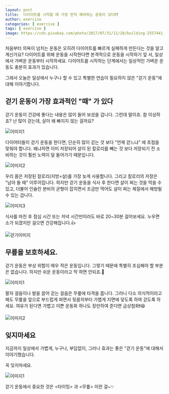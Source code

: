 ```yaml
---
layout: post
title:  다이어트를 시작할 때 가장 먼저 해야하는 운동이 있다❗❓ 
author: exercise
categories: [ exercise ]
tags: [ exercise ]
image: https://cdn.pixabay.com/photo/2017/07/31/11/28/building-2557441_960_720.jpg
---
```


처음부터 의욕이 넘치는 운동은 오히려 다이어트를 빠르게 실패하게 만든다는 것을 알고 계신가요? 다이어트를 위해 운동을 시작한다면 본격적으로 운동을 시작하기 앞 서, 일상에서 가벼운 운동부터 시작하세요. 다이어트를 시작하는 단계에서는 일상적인 가벼운 운동도 충분히 효과가 있습니다.

그래서 오늘은 일상에서 누구나 할 수 있고 특별한 연습이 필요하지 않은 "걷기 운동"에 대해 이야기합니다.

##  걷기 운동이 가장 효과적인 "때" 가 있다

걷기 운동이 건강에 좋다는 내용은 많이 들어 보셨을 겁니다. 그런데 말이죠. 참 이상하죠? 난 많이 걷는데, 살이 왜 빠지지 않는 걸까요?

![이미지1](https://media0.giphy.com/media/xT0xeuOy2Fcl9vDGiA/200w.webp?cid=ecf05e47k2zdp6pscxu3aw60p1y83eql82hob6k2qke8egmy&rid=200w.webp&ct=g)

다이어터들이 걷기 운동을 한다면, 단순히 많이 걷는 것 보다 "언제 걷느냐" 에 초점을 맞춰야 합니다. 왜냐하면 이미 저장되어 살이 된 칼로리를 빼는 것 보다 저장되기 전 소비하는 것이 훨씬 노력이 덜 들어가기 때문입니다.

![이미지2](https://media2.giphy.com/media/l1CCbIi5dJXirPURO/200w.webp?cid=ecf05e47os8jk3lrbnslw7uwjr7sir78awe0cbnnkofq4d3s&rid=200w.webp&ct=g)

우리 몸은 저장된 칼로리(지방=살)를 가장 늦게 사용합니다. 그리고 칼로리의 저장은 "남아 돌 때" 이루어집니다. 하지만 걷기 운동을 식사 후 한다면 살이 찌는 것을 막을 수 있고, 더불어 인슐린 분비의 균형이 잡히면서 조금만 먹어도 살이 찌는 체질에서 해방될 수 있는 겁니다. 

![이미지3](https://media3.giphy.com/media/5JCEYvy4M3HEY/giphy.webp?cid=ecf05e47910ae1a0vvnwo70wqbn2edjjrz249yvdoutnifiz&rid=giphy.webp&ct=g)

식사를 마친 후 점심 시간 또는 저녁 시간만이라도 바로 20~30분 걸어보세요. 누우면 소가 되겠지만 걸으면 건강해집니다.👍

![걷기이미지](https://media1.giphy.com/media/8rFybNJcTbcBBJsTP8/giphy.webp?cid=ecf05e474gvgr4qc0twwhjtm5adb8zzl2at3ka6bmu8st9wf&rid=giphy.webp&ct=g)

##  무릎을 보호하세요.

걷기 운동은 부상 위험이 매우 적은 운동입니다. 그렇기 때문에 특별히 조심해야 할 부분은 없습니다. 하지만 쉬운 운동이라고 막 하면 안되죠.🤚 

![이미지1](https://media4.giphy.com/media/3og0IBzGCtdXSiC9Pi/200w.webp?cid=ecf05e47rg832ohzpofqipvofvfbkh72q2ouvgfzd8gtjwqr&rid=200w.webp&ct=g)

팔자 걸음이나 발을 끌어 걷는 걸음은 무릎에 타격을 줍니다. 그러니 다소 의식적이라고 해도 무릎을 앞으로 부드럽게 펴면서 뒷꿈치부터 가볍게 지면에 닿도록 하여 걷도록 하세요. 여유가 된다면 가볍고 이쁜 운동화 하나도 장만하여 준다면 금상첨화❗😆

![이미지2](https://media0.giphy.com/media/fDbzXb6Cv5L56/200w.webp?cid=ecf05e47w620fg7kgh5sh0z7toyuurwj4md7seiyg77ebdi7&rid=200w.webp&ct=g)

## 잊지마세요

지금까지 일상에서 가볍게, 누구나, 부담없이, 그러나 효과는 좋은 "걷기 운동"에 대해서 이야기했습니다.

꼭 잊지마세요.

![이미지1](https://media3.giphy.com/media/l4pTfqyI6TCjUW4Yo/200w.webp?cid=ecf05e47dlnnsxuxzrztnpta8rizrux1fph7nrurugp9d7ol&rid=200w.webp&ct=g)

걷기 운동에서 중요한 것은 <타이밍> 과 <무릎> 이란 걸~✨

